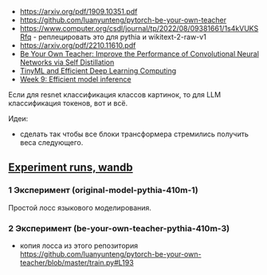 - https://arxiv.org/pdf/1909.10351.pdf
- https://github.com/luanyunteng/pytorch-be-your-own-teacher
- https://www.computer.org/csdl/journal/tp/2022/08/09381661/1s4kVUKSRfq - реплецировать это для pythia и wikitext-2-raw-v1
- https://arxiv.org/pdf/2210.11610.pdf
- [Be Your Own Teacher: Improve the Performance of Convolutional Neural Networks via Self Distillation](https://arxiv.org/pdf/1905.08094.pdf)
- [TinyML and Efficient Deep Learning Computing ](https://hanlab.mit.edu/courses/2023-fall-65940)
- [Week 9: Efficient model inference](https://github.com/mryab/efficient-dl-systems/tree/main/week09_compression)

Если для resnet классификация классов картинок, то для LLM классификация токенов, вот и всё.

Идеи:
- сделать так чтобы все блоки трансформера стремились получить веса следующего. 

## [Experiment runs, wandb](https://wandb.ai/dimweb/llm_self_distillation)


### 1 Эксперимент (original-model-pythia-410m-1)

Простой лосс языкового моделирования.

### 2 Эксперимент (be-your-own-teacher-pythia-410m-3)
- копия лосса из этого репозитория https://github.com/luanyunteng/pytorch-be-your-own-teacher/blob/master/train.py#L193



